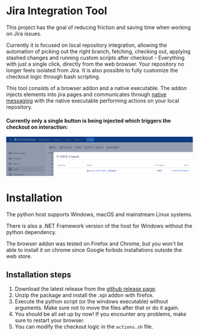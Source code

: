 
# Jira Integration Tool

This project has the goal of reducing friction and saving time when working on Jira issues.

Currently it is focused on local repository integration, allowing the automation of picking out the right branch, fetching, checking out, applying stashed changes and running custom scripts after checkout - Everything with just a single click, directly from the web browser. Your repository no longer feels isolated from Jira. It is also possible to fully customize the checkout logic through bash scripting.

This tool consists of a browser addon and a native executable. The addon injects elements into jira pages and communicates through [native messaging](https://developer.chrome.com/apps/nativeMessaging) with the native executable performing actions on your local repository.

#### Currently only a single button is being injected which triggers the checkout on interaction:
![](/screenshot.png)

# Installation

The python host supports Windows, macOS and mainstream Linux systems.


There is also a .NET Framework version of the host for Windows without the python dependency.

The browser addon was tested on Firefox and Chrome, but you won't be able to install it on chrome since Google forbids
installations outside the web store.

## Installation steps

1. Download the latest release from the [github release page](https://github.com/gpa/JiraIntegrationTool/releases). 
2. Unzip the package and install the .xpi addon with firefox.
3. Execute the python script (or the windows executable) without arguments. Make sure not to move the files after that or do it again. 
4. You should be all set up by now! If you encounter any problems, make sure to restart your browser. 
5. You can modify the checkout logic in the ``actions.sh`` file.
